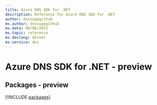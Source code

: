 ```yaml
---
title: Azure DNS SDK for .NET
description: Reference for Azure DNS SDK for .NET
author: dnssuppgithub
ms.author: dnssuppgithub
ms.data: 06/06/2023
ms.topic: reference
ms.devlang: dotnet
ms.service: dns
---
```

# Azure DNS SDK for .NET - preview
## Packages - preview
[!INCLUDE [packages](dns-index.md)]